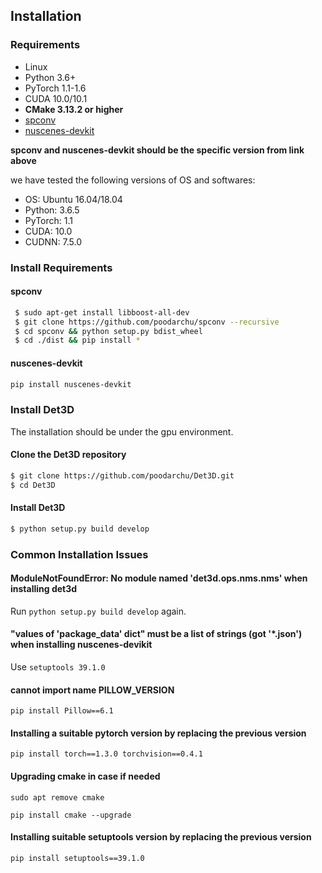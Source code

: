 ## Installation

### Requirements

- Linux
- Python 3.6+
- PyTorch 1.1-1.6
- CUDA 10.0/10.1
- **CMake 3.13.2 or higher**
- [spconv](https://github.com/poodarchu/spconv) 
- [nuscenes-devkit](https://github.com/nutonomy/nuscenes-devkit)

**spconv and nuscenes-devkit should be the specific version from link above**

we have tested the following versions of OS and softwares:

- OS: Ubuntu 16.04/18.04
- Python: 3.6.5
- PyTorch: 1.1
- CUDA: 10.0
- CUDNN: 7.5.0


### Install Requirements

#### spconv

```bash
 $ sudo apt-get install libboost-all-dev
 $ git clone https://github.com/poodarchu/spconv --recursive
 $ cd spconv && python setup.py bdist_wheel
 $ cd ./dist && pip install *
```

#### nuscenes-devkit

```bash
pip install nuscenes-devkit
```

### Install Det3D

The installation should be under the gpu environment.

#### Clone the Det3D repository

```bash
$ git clone https://github.com/poodarchu/Det3D.git
$ cd Det3D
```

#### Install Det3D

```bash
$ python setup.py build develop
```

### Common Installation Issues

#### ModuleNotFoundError: No module named 'det3d.ops.nms.nms' when installing det3d

Run `python setup.py build develop` again.

#### "values of 'package_data' dict" must be a list of strings (got '*.json') when installing nuscenes-devikit

Use `setuptools 39.1.0 `

#### cannot import name PILLOW_VERSION
`pip install Pillow==6.1`

#### Installing a suitable pytorch version by replacing the previous version
`pip install torch==1.3.0 torchvision==0.4.1`

#### Upgrading cmake in case if needed
`sudo apt remove cmake`

`pip install cmake --upgrade`

#### Installing suitable setuptools version by replacing the previous version
`pip install setuptools==39.1.0`


